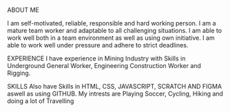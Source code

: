 ABOUT ME

I am self-motivated, reliable, responsible and hard working person. I
am a mature team worker and adaptable to all challenging
situations. I am able to work well both in a team environment as
well as using own initiative. I am able to work well under pressure
and adhere to strict deadlines.

EXPERIENCE
I have experience in Mining Industry with Skills in Underground General Worker, Engineering Construction Worker and Rigging.

SKILLS
Also have Skills in HTML, CSS, JAVASCRIPT, SCRATCH AND FIGMA aswell as using GITHUB.
My intrests are Playing Soccer, Cycling, Hiking and doing a lot of Travelling
